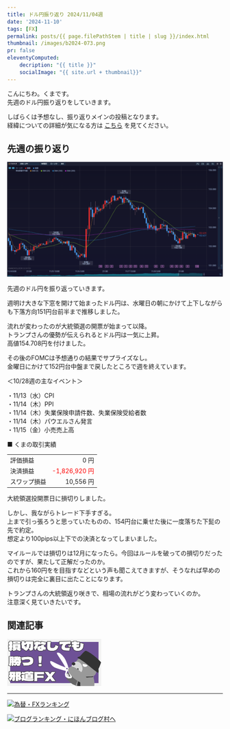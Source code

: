 ```yaml
---
title: ドル円振り返り 2024/11/04週
date: '2024-11-10'
tags: [FX]
permalink: posts/{{ page.filePathStem | title | slug }}/index.html
thumbnail: /images/b2024-073.png
pr: false
eleventyComputed:
    decription: "{{ title }}"
    socialImage: "{{ site.url + thumbnail}}"
---
```


こんにちわ。くまです。<br/>
先週のドル円振り返りをしていきます。

しばらくは予想なし、振り返りメインの投稿となります。<br/>
経緯についての詳細が気になる方は <a href="/posts/posts2024-056/">こちら</a> を見てください。

## 先週の振り返り

![](/images/b2024-073-01.png)

先週のドル円を振り返っていきます。

週明け大きな下窓を開けて始まったドル円は、水曜日の朝にかけて上下しながらも下落方向151円台前半まで推移しました。<br/>

流れが変わったのが大統領選の開票が始まって以降。<br/>
トランプさんの優勢が伝えられるとドル円は一気に上昇。<br/>
高値154.708円を付けました。

その後のFOMCは予想通りの結果でサプライズなし。<br/>
金曜日にかけて152円台中盤まで戻したところで週を終えています。


＜10/28週の主なイベント＞

・11/13（水）CPI<br/>
・11/14（木）PPI<br/>
・11/14（木）失業保険申請件数、失業保険受給者数<br/>
・11/14（木）パウエルさん発言<br/>
・11/15（金）小売売上高<br/>

■ くまの取引実績

<table style="min-width:18rem">
<tr>
    <td>評価損益</td>
    <td style="text-align:right;">0 円</td>
</tr>
<tr><td>決済損益</td><td style="text-align:right; color:red;">-1,826,920 円</tr></tr>
<tr><td>スワップ損益</td><td style="text-align:right"> 10,556 円 </td></tr>
</table>

大統領選投開票日に損切りしました。<br/>

しかし、我ながらトレード下手すぎる。<br/>
上まで引っ張ろうと思っていたものの、154円台に乗せた後に一度落ちた下髭の先で約定。<br/>
想定より100pips以上下での決済となってしまいました。<br/>

マイルールでは損切りは12月になったら。今回はルールを破っての損切りだったのですが、果たして正解だったのか。<br/>
これから160円をを目指すなどという声も聞こえてきますが、そうなれば早めの損切りは完全に裏目に出たことになります。<br/>

トランプさんの大統領返り咲きで、相場の流れがどう変わっていくのか。<br/>
注意深く見ていきたいです。


## 関連記事

<a class="internal-link" href="/posts/posts2024-036/">
    <img src="/images/b2024-036.png">
</a>

<br/>
<hr/>


<a href="https://blog.with2.net/link/?id=2111205&cid=1532" title="為替・FXランキング"><img alt="為替・FXランキング" width="110" height="31" src="https://blog.with2.net/img/banner/c/banner_1/br_c_1532_1.gif"></a>

<a href="https://blogmura.com/ranking/in?p_cid=11188911" target="_blank"><img src="https://b.blogmura.com/88_31.gif" width="88" height="31" border="0" alt="ブログランキング・にほんブログ村へ" /></a>


<style>
.internal-link {
    img { width: 220px; }
}
</style>